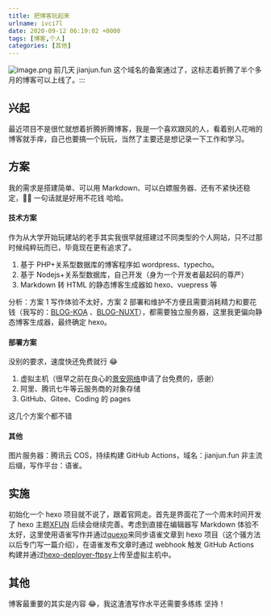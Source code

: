 ```yaml
---
title: 把博客玩起来
urlname: ivci7l
date: 2020-09-12 06:19:02 +0000
tags: [博客,个人]
categories: [其他]
---
```


![image.png](https:/jianjun-1251280787.file.myqcloud.com/post/1599892130504-a0a77f91-d318-409a-9c3f-ba5f276d670e.png)
前几天 jianjun.fun 这个域名的备案通过了，这标志着折腾了半个多月的博客可以上线了。:::

## 兴起

最近项目不是很忙就想着折腾折腾博客，我是一个喜欢跟风的人，看着别人花哨的博客就手痒，自己也要搞一个玩玩，当然了主要还是想记录一下工作和学习。

## 方案

我的需求是搭建简单、可以用 Markdown、可以白嫖服务器、还有不紧快还稳定，🤦‍♂️ 一句话就是好用不花钱 哈哈。

#### 技术方案

作为从大学开始玩建站的老手其实我很早就搭建过不同类型的个人网站，只不过那时候纯粹玩而已，毕竟现在更有追求了。

1. 基于 PHP+关系型数据库的博客程序如 wordpress、typecho。
1. 基于 Nodejs+关系型数据库，自己开发（身为一个开发者最起码的尊严）
1. Markdown 转 HTML 的静态博客生成器如 hexo、vuepress 等

分析：方案 1 写作体验不太好，方案 2 部署和维护不方便且需要消耗精力和要花钱（我写的：[BLOG-KOA](https://github.com/jianjunx/blog-koa) 、[BLOG-NUXT](https://github.com/jianjunx/blog-nuxt)），都需要独立服务器，这里我更偏向静态博客生成器，最终确定 hexo。

#### 部署方案

没别的要求，速度快还免费就行 😂

1. 虚拟主机（很早之前在良心的[景安网络](https://www.zzidc.com/)申请了台免费的，感谢）
1. 阿里、腾讯七牛等云服务商的对象存储
1. GitHub、Gitee、Coding 的 pages

这几个方案个都不错

#### 其他

图片服务器：腾讯云 COS，持续构建 GitHub Actions，域名：jianjun.fun 非主流后缀，写作平台：语雀。

## 实施

初始化一个 hexo 项目就不说了，跟着官网走。首先是界面花了一个周末时间开发了 hexo 主题[XFUN](https://github.com/jianjunx/hexo-theme-xfun) 后续会继续完善。考虑到直接在编辑器写 Markdown 体验不太好，这里使用语雀写作并通过[quexo](https://github.com/jianjunx/quexo)来同步语雀文章到 hexo 项目（这个骚方法以后专门写一篇介绍），在语雀发布文章时通过 webhook 触发 GitHub Actions 构建并通过[hexo-deployer-ftpsy](https://github.com/jianjunx/hexo-deployer-ftpsy)上传至虚拟主机中。

## 其他

博客最重要的其实是内容 😂，我这渣渣写作水平还需要多练练 坚持！
